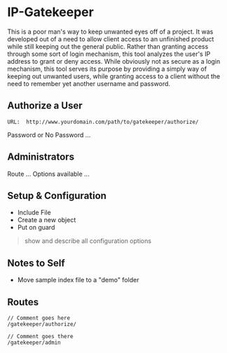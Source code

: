 # IP-Gatekeeper

This is a poor man's way to keep unwanted eyes off of a project.  It was developed out of a need to allow client access to an unfinished product while still keeping out the general public.  Rather than granting access through some sort of login mechanism, this tool analyzes the user's IP address to grant or deny access.  While obviously not as secure as a login mechanism, this tool serves its purpose by providing a simply way of keeping out unwanted users, while granting access to a client without the need to remember yet another username and password.


## Authorize a User
```
URL:  http://www.yourdomain.com/path/to/gatekeeper/authorize/
```
Password or No Password ...


## Administrators
Route ...
Options available ...


## Setup & Configuration
- Include File
- Create a new object
- Put on guard

> show and describe all configuration options


## Notes to Self
- Move sample index file to a "demo" folder






## Routes
```
// Comment goes here
/gatekeeper/authorize/

// Comment goes there
/gatekeeper/admin
```


